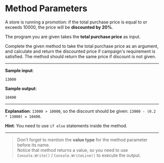 # Method Parameters

A store is running a promotion: if the total purchase price is equal to or exceeds 10000, the price will be **discounted by 20%**.

The program you are given takes the **total purchase price** as input.

Complete the given method to take the total purchase price as an argument, and calculate and return the discounted price if campaign's requirement is satisfied. The method should return the same price if discount is not given.

---

**Sample input**: 
```
13000
```

**Sample output**: 
```
10400
```

---

**Explanation**: `13000 > 10000`, so the discount should be given: `13000 - (0.2 * 13000) = 10400`.

**Hint**: You need to use `if else` statements inside the method.

---

>Don't forget to mention the **value type** for the method parameter before its name.  
Notice that method returns a value, so you need to use `Console.Write()` / `Console.WriteLine()` to execute the output.